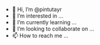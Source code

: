 - 👋 Hi, I’m @pintutayr
- 👀 I’m interested in ...
- 🌱 I’m currently learning ...
- 💞️ I’m looking to collaborate on ...
- 📫 How to reach me ...

<!---
pintutayr/pintutayr is a ✨ special ✨ repository because its `README.md` (this file) appears on your GitHub profile.
You can click the Preview link to take a look at your changes.
--->
